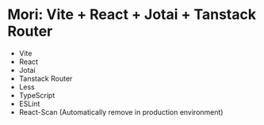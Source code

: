 # Mori: Vite + React + Jotai + Tanstack Router

- Vite
- React
- Jotai
- Tanstack Router
- Less
- TypeScript
- ESLint
- React-Scan (Automatically remove in production environment)
